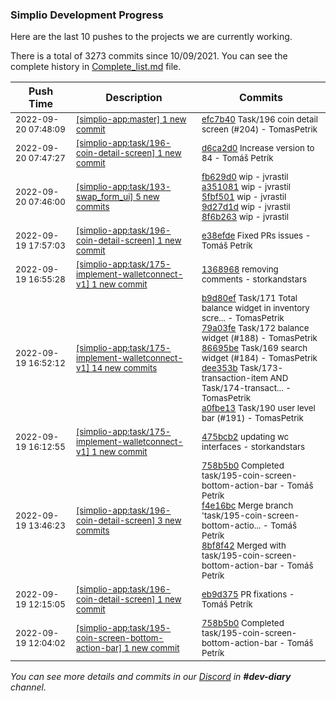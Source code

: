 
### Simplio Development Progress

Here are the last 10 pushes to the projects we are currently working.

There is a total of 3273 commits since 10/09/2021. You can see the complete history in
 [Complete_list.md](Complete_list.md) file.

| Push Time | Description | Commits |
| --- | --- | --- |
| <sub>2022-09-20 07:48:09</sub> | <sub>[[simplio-app:master] 1 new commit](https://github.com/SimplioOfficial/simplio-app/commit/efc7b40970f16888ed02788f32b0039f37a5e45d)</sub> | <sub>[efc7b40](https://github.com/SimplioOfficial/simplio-app/commit/efc7b40970f16888ed02788f32b0039f37a5e45d) Task/196 coin detail screen (#204) - TomasPetrik</sub> |
| <sub>2022-09-20 07:47:27</sub> | <sub>[[simplio-app:task/196\-coin\-detail\-screen] 1 new commit](https://github.com/SimplioOfficial/simplio-app/commit/d6ca2d0d347761f0d08bc8b72778ee8895093140)</sub> | <sub>[d6ca2d0](https://github.com/SimplioOfficial/simplio-app/commit/d6ca2d0d347761f0d08bc8b72778ee8895093140) Increase version to 84 - Tomáš Petrík</sub> |
| <sub>2022-09-20 07:46:00</sub> | <sub>[[simplio-app:task/193\-swap\_form\_ui] 5 new commits](https://github.com/SimplioOfficial/simplio-app/compare/fb629d000fa6^...8f6b263037fd)</sub> | <sub>[fb629d0](https://github.com/SimplioOfficial/simplio-app/commit/fb629d000fa68917252431c1a634f1d9e4afc6a6) wip - jvrastil<br>[a351081](https://github.com/SimplioOfficial/simplio-app/commit/a351081d079615224ca230aed2deb6404add2d48) wip - jvrastil<br>[5fbf501](https://github.com/SimplioOfficial/simplio-app/commit/5fbf50199725d951558b346449fb76fee2d384b7) wip - jvrastil<br>[9d27d1d](https://github.com/SimplioOfficial/simplio-app/commit/9d27d1d298768bfba1b98078d9d3cc4fc002d4ad) wip - jvrastil<br>[8f6b263](https://github.com/SimplioOfficial/simplio-app/commit/8f6b263037fd8fdc0cbbd63c424acd25e85c1264) wip - jvrastil</sub> |
| <sub>2022-09-19 17:57:03</sub> | <sub>[[simplio-app:task/196\-coin\-detail\-screen] 1 new commit](https://github.com/SimplioOfficial/simplio-app/commit/e38efde627501af00d446e0442b434b8dcddc06c)</sub> | <sub>[e38efde](https://github.com/SimplioOfficial/simplio-app/commit/e38efde627501af00d446e0442b434b8dcddc06c) Fixed PRs issues - Tomáš Petrík</sub> |
| <sub>2022-09-19 16:55:28</sub> | <sub>[[simplio-app:task/175\-implement\-walletconnect\-v1] 1 new commit](https://github.com/SimplioOfficial/simplio-app/commit/1368968f2c410193d24a2eb62be8301072b405f3)</sub> | <sub>[1368968](https://github.com/SimplioOfficial/simplio-app/commit/1368968f2c410193d24a2eb62be8301072b405f3) removing comments - storkandstars</sub> |
| <sub>2022-09-19 16:52:12</sub> | <sub>[[simplio-app:task/175\-implement\-walletconnect\-v1] 14 new commits](https://github.com/SimplioOfficial/simplio-app/compare/475bcb2c8102...8efdec1ad645)</sub> | <sub>[b9d80ef](https://github.com/SimplioOfficial/simplio-app/commit/b9d80efdaf3115b4970cde8ca0b99de2e52c3b5a) Task/171 Total balance widget in inventory scre... - TomasPetrik<br>[79a03fe](https://github.com/SimplioOfficial/simplio-app/commit/79a03fe59577a316a5ba81fe5f18c2ad9d20ca0c) Task/172 balance widget (#188) - TomasPetrik<br>[86695be](https://github.com/SimplioOfficial/simplio-app/commit/86695bedc53827d77ed0f1728b45a6b3ee89b9c8) Task/169 search widget (#184) - TomasPetrik<br>[dee353b](https://github.com/SimplioOfficial/simplio-app/commit/dee353bfb31113c937eb9aa0c1a9061fd3e41c78) Task/173-transaction-item AND Task/174-transact... - TomasPetrik<br>[a0fbe13](https://github.com/SimplioOfficial/simplio-app/commit/a0fbe133321874dd98d6067f4e5a07a03f24f897) Task/190 user level bar (#191) - TomasPetrik</sub> |
| <sub>2022-09-19 16:12:55</sub> | <sub>[[simplio-app:task/175\-implement\-walletconnect\-v1] 1 new commit](https://github.com/SimplioOfficial/simplio-app/commit/475bcb2c81021680362d0f1d8c1e2b61f7537700)</sub> | <sub>[475bcb2](https://github.com/SimplioOfficial/simplio-app/commit/475bcb2c81021680362d0f1d8c1e2b61f7537700) updating wc interfaces - storkandstars</sub> |
| <sub>2022-09-19 13:46:23</sub> | <sub>[[simplio-app:task/196\-coin\-detail\-screen] 3 new commits](https://github.com/SimplioOfficial/simplio-app/compare/eb9d375ef609...8bf8f42ee733)</sub> | <sub>[758b5b0](https://github.com/SimplioOfficial/simplio-app/commit/758b5b08f32661ccd8f8719400f670cff0e6fbdd) Completed task/195-coin-screen-bottom-action-bar - Tomáš Petrík<br>[f4e16bc](https://github.com/SimplioOfficial/simplio-app/commit/f4e16bcf4532e4ce8bba67a3674918f1aac4beae) Merge branch 'task/195-coin-screen-bottom-actio... - Tomáš Petrík<br>[8bf8f42](https://github.com/SimplioOfficial/simplio-app/commit/8bf8f42ee733da014b64c1fd7a548a9606f9ba24) Merged with task/195-coin-screen-bottom-action-bar - Tomáš Petrík</sub> |
| <sub>2022-09-19 12:15:05</sub> | <sub>[[simplio-app:task/196\-coin\-detail\-screen] 1 new commit](https://github.com/SimplioOfficial/simplio-app/commit/eb9d375ef6095e1c8863b91c89f168e97537e91d)</sub> | <sub>[eb9d375](https://github.com/SimplioOfficial/simplio-app/commit/eb9d375ef6095e1c8863b91c89f168e97537e91d) PR fixations - Tomáš Petrík</sub> |
| <sub>2022-09-19 12:04:02</sub> | <sub>[[simplio-app:task/195\-coin\-screen\-bottom\-action\-bar] 1 new commit](https://github.com/SimplioOfficial/simplio-app/commit/758b5b08f32661ccd8f8719400f670cff0e6fbdd)</sub> | <sub>[758b5b0](https://github.com/SimplioOfficial/simplio-app/commit/758b5b08f32661ccd8f8719400f670cff0e6fbdd) Completed task/195-coin-screen-bottom-action-bar - Tomáš Petrík</sub> |

_You can see more details and commits in our [Discord](https://discord.gg/aKhjuwZmdP) in **#dev-diary** channel._
